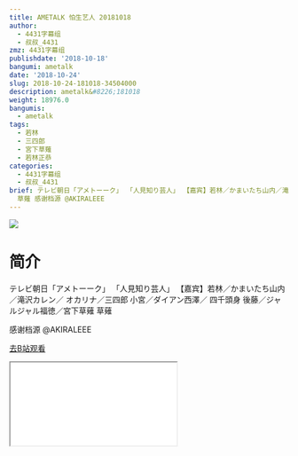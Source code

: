 ```yaml
---
title: AMETALK 怕生艺人 20181018
author:
  - 4431字幕组
  - 叔叔_4431
zmz: 4431字幕组
publishdate: '2018-10-18'
bangumi: ametalk
date: '2018-10-24'
slug: 2018-10-24-181018-34504000
description: ametalk&#8226;181018
weight: 18976.0
bangumis:
  - ametalk
tags:
  - 若林
  - 三四郎
  - 宮下草薙
  - 若林正恭
categories:
  - 4431字幕组
  - 叔叔_4431
brief: テレビ朝日「アメトーーク」 「人見知り芸人」 【嘉宾】若林／かまいたち山内／滝沢カレン／ オカリナ／三四郎 小宮／ダイアン西澤／ 四千頭身 後藤／ジャルジャル福徳／宮下草薙
  草薙 感谢档源 @AKIRALEEE
---
```

![](https://i.imgur.com/FQwUrfp.jpg)
# 简介  
テレビ朝日「アメトーーク」
「人見知り芸人」
【嘉宾】若林／かまいたち山内／滝沢カレン／
オカリナ／三四郎 小宮／ダイアン西澤／
四千頭身 後藤／ジャルジャル福徳／宮下草薙 草薙

感谢档源 @AKIRALEEE  

[去B站观看](https://www.bilibili.com/video/av34504000/)
<div class ="resp-container"><iframe class="testiframe" src="//player.bilibili.com/player.html?aid=34504000"", scrolling="no", allowfullscreen="true" > </iframe></div> 
